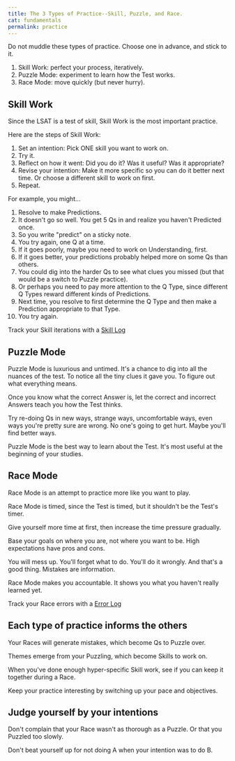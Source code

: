 ```yaml
---
title: The 3 Types of Practice--Skill, Puzzle, and Race.
cat: fundamentals
permalink: practice
---
```


Do not muddle these types of practice. Choose one in advance, and stick to it.

1. Skill Work: perfect your process, iteratively.
2. Puzzle Mode: experiment to learn how the Test works.
3. Race Mode: move quickly (but never hurry).

## Skill Work

Since the LSAT is a test of skill, Skill Work is the most important practice.

Here are the steps of Skill Work:

1. Set an intention: Pick ONE skill you want to work on.
1. Try it.
1. Reflect on how it went: Did you do it? Was it useful? Was it appropriate?
1. Revise your intention: Make it more specific so you can do it better next time. Or choose a different skill to work on first.
1. Repeat.

For example, you might...

1. Resolve to make Predictions.
1. It doesn't go so well. You get 5 Qs in and realize you haven't Predicted once.
1. So you write "predict" on a sticky note.
1. You try again, one Q at a time.
1. If it goes poorly, maybe you need to work on Understanding, first.
1. If it goes better, your predictions probably helped more on some Qs than others.
1. You could dig into the harder Qs to see what clues you missed (but that would be a switch to Puzzle practice).
1. Or perhaps you need to pay more attention to the Q Type, since different Q Types reward different kinds of Predictions.
1. Next time, you resolve to first determine the Q Type and then make a Prediction appropriate to that Type.
1. You try again.

Track your Skill iterations with a [Skill Log](https://docs.google.com/spreadsheets/d/17pfaZKuh-WrdRIKbhcuz17VNSAdzCIfxiiJ3pHvW1SU/edit?usp=sharing)

## Puzzle Mode

Puzzle Mode is luxurious and untimed. It's a chance to dig into all the nuances of the test. To notice all the tiny clues it gave you. To figure out what everything means.

Once you know what the correct Answer is, let the correct and incorrect Answers teach you how the Test thinks.

Try re-doing Qs in new ways, strange ways, uncomfortable ways, even ways you're pretty sure are wrong. No one's going to get hurt. Maybe you'll find better ways.

Puzzle Mode is the best way to learn about the Test. It's most useful at the beginning of your studies.

## Race Mode

Race Mode is an attempt to practice more like you want to play.

Race Mode is timed, since the Test is timed, but it shouldn't be the Test's timer.

Give yourself more time at first, then increase the time pressure gradually.

Base your goals on where you are, not where you want to be. High expectations have pros and cons.

You will mess up. You'll forget what to do. You'll do it wrongly. And that's a good thing. Mistakes are information.

Race Mode makes you accountable. It shows you what you haven't really learned yet.

Track your Race errors with a [Error Log](https://docs.google.com/spreadsheets/d/1VBhXPtwHjHgDDWN45Q-tLcxIShE0buY_qryx5V6ioOQ/edit?usp=sharing)

## Each type of practice informs the others

Your Races will generate mistakes, which become Qs to Puzzle over.

Themes emerge from your Puzzling, which become Skills to work on.

When you've done enough hyper-specific Skill work, see if you can keep it together during a Race.

Keep your practice interesting by switching up your pace and objectives.

## Judge yourself by your intentions

Don't complain that your Race wasn't as thorough as a Puzzle. Or that you Puzzled too slowly.

Don't beat yourself up for not doing A when your intention was to do B.

